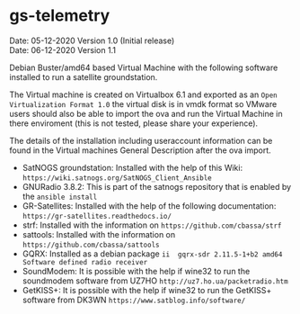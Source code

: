# gs-telemetry

Date: 05-12-2020 Version 1.0 (Initial release)\
Date: 06-12-2020 Version 1.1


Debian Buster/amd64 based Virtual Machine with the following software installed to run a satellite groundstation.

The Virtual machine is created on Virtualbox 6.1 and exported as an `Open Virtualization Format 1.0` the virtual disk is in vmdk format so VMware users should also be able to import the ova and run the Virtual Machine in there enviroment (this is not tested, please share your experience).

The details of the installation including useraccount information can be found in the Virtual machines General Description after the ova import.


- SatNOGS groundstation: Installed with the help of this Wiki: `https://wiki.satnogs.org/SatNOGS_Client_Ansible`
- GNURadio 3.8.2: This is part of the satnogs repository that is enabled by the `ansible install`
- GR-Satellites: Installed with the help of the following documentation: `https://gr-satellites.readthedocs.io/`
- strf: Installed with the information on `https://github.com/cbassa/strf`
- sattools: Installed with the information on `https://github.com/cbassa/sattools`
- GQRX: Installed as a debian package `ii  gqrx-sdr 2.11.5-1+b2 amd64 Software defined radio receiver`
- SoundModem: It is possible with the help if wine32 to run the soundmodem software from UZ7HO `http://uz7.ho.ua/packetradio.htm`
- GetKISS+: It is possible with the help if wine32 to run the GetKISS+ software from DK3WN `https://www.satblog.info/software/`

